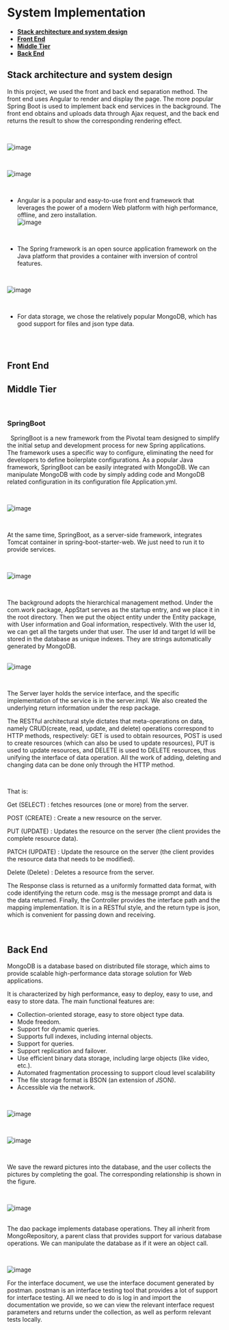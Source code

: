 # System Implementation
* [**Stack architecture and system design**](#stack-architecture-and-system-design)
* [**Front End**](#front-end)
* [**Middle Tier**](#middle-tier)
* [**Back End**](#back-end)




## **Stack architecture and system design**






In this project, we used the front and back end separation method. The front end uses Angular to render and display the page. The more popular Spring Boot is used to implement back end services in the background. The front end obtains and uploads data through Ajax request, and the back end returns the result to show the corresponding rendering effect.    

&nbsp;

![image](https://user-images.githubusercontent.com/73413798/117672266-44324a00-b1dc-11eb-9ce6-cc82c385a90e.png)  



&nbsp;


   
   
   
   

![image](https://user-images.githubusercontent.com/73413798/117623119-fb5f9e80-b1a5-11eb-9eb6-a292a0f3dfda.png)

&nbsp;
* Angular is a popular and easy-to-use front end framework that leverages the power of a modern Web platform with high performance, offline, and zero installation.  
![image](https://user-images.githubusercontent.com/73413798/117623140-01557f80-b1a6-11eb-9b1b-0208fa07491f.png)    

&nbsp;



* The Spring framework is an open source application framework on the Java platform that provides a container with inversion of control features.    


&nbsp;


![image](https://user-images.githubusercontent.com/73413798/117623165-0adee780-b1a6-11eb-8edd-1f49635d08fc.png)   


&nbsp;

* For data storage, we chose the relatively popular MongoDB, which has good support for files and json type data.   
&nbsp;

&nbsp;

## **Front End**



## **Middle Tier**

&nbsp;
&nbsp;

### SpringBoot  

&nbsp;
SpringBoot is a new framework from the Pivotal team designed to simplify the initial setup and development process for new Spring applications.  
The framework uses a specific way to configure, eliminating the need for developers to define boilerplate configurations. As a popular Java framework, SpringBoot can be easily integrated with MongoDB. We can manipulate MongoDB with code by simply adding code and MongoDB related configuration in its configuration file Application.yml.   

&nbsp;

![image](https://user-images.githubusercontent.com/73413798/117576452-aaee2f80-b118-11eb-86a5-fb9da6202d4d.png)  

&nbsp;

At the same time, SpringBoot, as a server-side framework, integrates Tomcat container in spring-boot-starter-web. We just need to run it to provide services.  

&nbsp;

![image](https://user-images.githubusercontent.com/73413798/117576474-be999600-b118-11eb-8fa9-6d5f4cce6ab1.png)  

&nbsp;

The background adopts the hierarchical management method. Under the com.work package, AppStart serves as the startup entry, and we place it in the root directory. Then we put the object entity under the Entity package, with User information and Goal information, respectively. With the user Id, we can get all the targets under that user. The user Id and target Id will be stored in the database as unique indexes. They are strings automatically generated by MongoDB.  
&nbsp;

![image](https://user-images.githubusercontent.com/73413798/117577115-0e795c80-b11b-11eb-9dd5-de4c961ad8d1.png)  
 
 &nbsp;
 
The Server layer holds the service interface, and the specific implementation of the service is in the server.impl. We also created the underlying return information under the resp package.  

The RESTful architectural style dictates that meta-operations on data, namely CRUD(create, read, update, and delete) operations correspond to HTTP methods, respectively: GET is used to obtain resources, POST is used to create resources (which can also be used to update resources), PUT is used to update resources, and DELETE is used to DELETE resources, thus unifying the interface of data operation. All the work of adding, deleting and changing data can be done only through the HTTP method.

&nbsp;

That is:

Get (SELECT) : fetches resources (one or more) from the server.  

POST (CREATE) : Create a new resource on the server.  

PUT (UPDATE) : Updates the resource on the server (the client provides the complete resource data).  

PATCH (UPDATE) : Update the resource on the server (the client provides the resource data that needs to be modified).  

Delete (Delete) : Deletes a resource from the server.  


The Response class is returned as a uniformly formatted data format, with code identifying the return code. msg is the message prompt and data is the data returned. Finally, the Controller provides the interface path and the mapping implementation. It is in a RESTful style, and the return type is json, which is convenient for passing down and receiving.  
  


&nbsp;
&nbsp;



## **Back End**  

MongoDB is a database based on distributed file storage, which aims to provide scalable high-performance data storage solution for Web applications.  

It is characterized by high performance, easy to deploy, easy to use, and easy to store data. The main functional features are: 

* Collection-oriented storage, easy to store object type data.
* Mode freedom.
* Support for dynamic queries.
* Supports full indexes, including internal objects.
* Support for queries.
* Support replication and failover.
* Use efficient binary data storage, including large objects (like video, etc.).
* Automated fragmentation processing to support cloud level scalability
* The file storage format is BSON (an extension of JSON).
* Accessible via the network.  

&nbsp;

![image](https://user-images.githubusercontent.com/73413798/117675038-cae82680-b1de-11eb-8ddd-7c0001058be6.png)

&nbsp;

![image](https://user-images.githubusercontent.com/73413798/117674564-590fdd00-b1de-11eb-8f6d-b2a91cd5103f.png)

&nbsp;

We save the reward pictures into the database, and the user collects the pictures by completing the goal. The corresponding relationship is shown in the figure.


&nbsp;


![image](https://user-images.githubusercontent.com/73413798/117619458-dd903a80-b1a1-11eb-85d8-0783b39a1192.png)  
&nbsp;

The dao package implements database operations. They all inherit from MongoRepository, a parent class that provides support for various database operations. We can manipulate the database as if it were an object call.

&nbsp;

![image](https://user-images.githubusercontent.com/73413798/117616934-66a57280-b19e-11eb-82ff-9d97a8aa7ca1.png)
&nbsp;

For the interface document, we use the interface document generated by postman. postman is an interface testing tool that provides a lot of support for interface testing. All we need to do is log in and import the documentation we provide, so we can view the relevant interface request parameters and returns under the collection, as well as perform relevant tests locally.  





